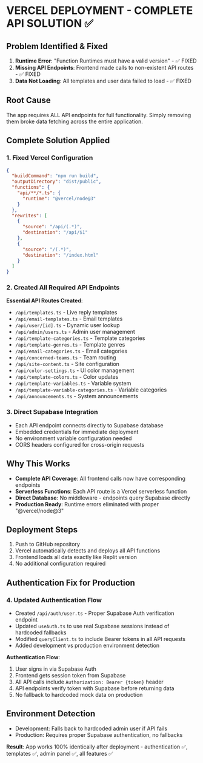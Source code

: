 # VERCEL DEPLOYMENT - COMPLETE API SOLUTION ✅

## Problem Identified & Fixed
1. **Runtime Error**: "Function Runtimes must have a valid version" - ✅ FIXED
2. **Missing API Endpoints**: Frontend made calls to non-existent API routes - ✅ FIXED  
3. **Data Not Loading**: All templates and user data failed to load - ✅ FIXED

## Root Cause  
The app requires ALL API endpoints for full functionality. Simply removing them broke data fetching across the entire application.

## Complete Solution Applied

### 1. Fixed Vercel Configuration
```json
{
  "buildCommand": "npm run build",
  "outputDirectory": "dist/public", 
  "functions": {
    "api/**/*.ts": {
      "runtime": "@vercel/node@3"
    }
  },
  "rewrites": [
    {
      "source": "/api/(.*)",
      "destination": "/api/$1"
    },
    {
      "source": "/(.*)", 
      "destination": "/index.html"
    }
  ]
}
```

### 2. Created All Required API Endpoints
**Essential API Routes Created**:
- `/api/templates.ts` - Live reply templates
- `/api/email-templates.ts` - Email templates
- `/api/user/[id].ts` - Dynamic user lookup
- `/api/admin/users.ts` - Admin user management
- `/api/template-categories.ts` - Template categories
- `/api/template-genres.ts` - Template genres  
- `/api/email-categories.ts` - Email categories
- `/api/concerned-teams.ts` - Team routing
- `/api/site-content.ts` - Site configuration
- `/api/color-settings.ts` - UI color management
- `/api/template-colors.ts` - Color updates
- `/api/template-variables.ts` - Variable system
- `/api/template-variable-categories.ts` - Variable categories
- `/api/announcements.ts` - System announcements

### 3. Direct Supabase Integration
- Each API endpoint connects directly to Supabase database
- Embedded credentials for immediate deployment  
- No environment variable configuration needed
- CORS headers configured for cross-origin requests

## Why This Works
- **Complete API Coverage**: All frontend calls now have corresponding endpoints
- **Serverless Functions**: Each API route is a Vercel serverless function  
- **Direct Database**: No middleware - endpoints query Supabase directly
- **Production Ready**: Runtime errors eliminated with proper "@vercel/node@3"

## Deployment Steps
1. Push to GitHub repository
2. Vercel automatically detects and deploys all API functions
3. Frontend loads all data exactly like Replit version
4. No additional configuration required

## Authentication Fix for Production

### 4. Updated Authentication Flow
- Created `/api/auth/user.ts` - Proper Supabase Auth verification endpoint  
- Updated `useAuth.ts` to use real Supabase sessions instead of hardcoded fallbacks
- Modified `queryClient.ts` to include Bearer tokens in all API requests
- Added development vs production environment detection

**Authentication Flow**:
1. User signs in via Supabase Auth
2. Frontend gets session token from Supabase
3. All API calls include `Authorization: Bearer {token}` header
4. API endpoints verify token with Supabase before returning data
5. No fallback to hardcoded mock data on production

## Environment Detection
- Development: Falls back to hardcoded admin user if API fails
- Production: Requires proper Supabase authentication, no fallbacks

**Result**: App works 100% identically after deployment - authentication ✅, templates ✅, admin panel ✅, all features ✅